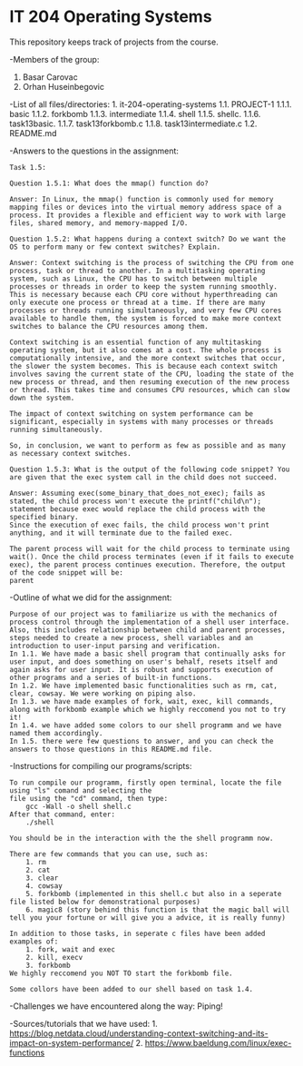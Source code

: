# IT 204 Operating Systems

This repository keeps track of projects from the course.

-Members of the group:
1. Basar Carovac
2. Orhan Huseinbegovic

-List of all files/directories:
    1. it-204-operating-systems
        1.1. PROJECT-1
            1.1.1. basic
            1.1.2. forkbomb
            1.1.3. intermediate
            1.1.4. shell
            1.1.5. shellc.
            1.1.6. task13basic.
            1.1.7. task13forkbomb.c
            1.1.8. task13intermediate.c
        1.2. README.md    

-Answers to the questions in the assignment:

    Task 1.5:

    Question 1.5.1: What does the mmap() function do?

    Answer: In Linux, the mmap() function is commonly used for memory mapping files or devices into the virtual memory address space of a process. It provides a flexible and efficient way to work with large files, shared memory, and memory-mapped I/O.

    Question 1.5.2: What happens during a context switch? Do we want the OS to perform many or few context switches? Explain.

    Answer: Context switching is the process of switching the CPU from one process, task or thread to another. In a multitasking operating system, such as Linux, the CPU has to switch between multiple processes or threads in order to keep the system running smoothly. This is necessary because each CPU core without hyperthreading can only execute one process or thread at a time. If there are many processes or threads running simultaneously, and very few CPU cores available to handle them, the system is forced to make more context switches to balance the CPU resources among them.

    Context switching is an essential function of any multitasking operating system, but it also comes at a cost. The whole process is computationally intensive, and the more context switches that occur, the slower the system becomes. This is because each context switch involves saving the current state of the CPU, loading the state of the new process or thread, and then resuming execution of the new process or thread. This takes time and consumes CPU resources, which can slow down the system.

    The impact of context switching on system performance can be significant, especially in systems with many processes or threads running simultaneously.

    So, in conclusion, we want to perform as few as possible and as many as necessary context switches.

    Question 1.5.3: What is the output of the following code snippet? You are given that the exec system call in the child does not succeed.
    
    Answer: Assuming exec(some_binary_that_does_not_exec); fails as stated, the child process won't execute the printf("child\n"); statement because exec would replace the child process with the specified binary. 
    Since the execution of exec fails, the child process won't print anything, and it will terminate due to the failed exec.

    The parent process will wait for the child process to terminate using wait(). Once the child process terminates (even if it fails to execute exec), the parent process continues execution. Therefore, the output of the code snippet will be:
    parent

-Outline of what we did for the assignment:

    Purpose of our project was to familiarize us with the mechanics of process control through the implementation of a shell user interface. Also, this includes relationship between child and parent processes, steps needed to create a new process, shell variables and an introduction to user-input parsing and verification.
    In 1.1. We have made a basic shell program that continually asks for user input, and does something on user's behalf, resets itself and again asks for user input. It is robust and supports execution of other programs and a series of built-in functions.
    In 1.2. We have implemented basic functionalities such as rm, cat, clear, cowsay. We were working on piping also.
    In 1.3. we have made examples of fork, wait, exec, kill commands, along with forkbomb example which we highly reccomend you not to try it!
    In 1.4. we have added some colors to our shell programm and we have named them accordingly.
    In 1.5. there were few questions to answer, and you can check the answers to those questions in this README.md file.

-Instructions for compiling our programs/scripts:

    To run compile our programm, firstly open terminal, locate the file using "ls" comand and selecting the
    file using the "cd" command, then type:
        gcc -Wall -o shell shell.c
    After that command, enter:
        ./shell

    You should be in the interaction with the the shell programm now. 

    There are few commands that you can use, such as:
        1. rm
        2. cat
        3. clear
        4. cowsay
        5. forkbomb (implemented in this shell.c but also in a seperate file listed below for demonstrational purposes)
        6. magic8 (story behind this function is that the magic ball will tell you your fortune or will give you a advice, it is really funny)
    
    In addition to those tasks, in seperate c files have been added examples of:
        1. fork, wait and exec
        2. kill, execv
        3. forkbomb
    We highly reccomend you NOT TO start the forkbomb file.

    Some collors have been added to our shell based on task 1.4.
    

-Challenges we have encountered along the way:
    Piping!

-Sources/tutorials that we have used:
    1. https://blog.netdata.cloud/understanding-context-switching-and-its-impact-on-system-performance/
    2. https://www.baeldung.com/linux/exec-functions

